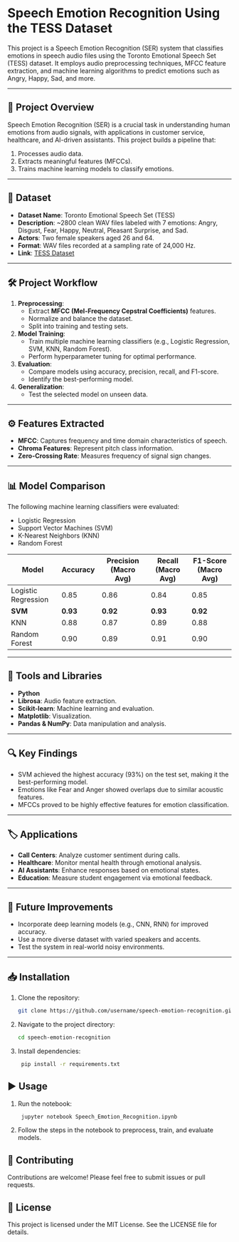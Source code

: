# Speech Emotion Recognition Using the TESS Dataset

This project is a Speech Emotion Recognition (SER) system that classifies emotions in speech audio files using the Toronto Emotional Speech Set (TESS) dataset. It employs audio preprocessing techniques, MFCC feature extraction, and machine learning algorithms to predict emotions such as Angry, Happy, Sad, and more.

---

## 🚀 Project Overview
Speech Emotion Recognition (SER) is a crucial task in understanding human emotions from audio signals, with applications in customer service, healthcare, and AI-driven assistants. This project builds a pipeline that:
1. Processes audio data.
2. Extracts meaningful features (MFCCs).
3. Trains machine learning models to classify emotions.

---

## 📂 Dataset
- **Dataset Name**: Toronto Emotional Speech Set (TESS)
- **Description**: ~2800 clean WAV files labeled with 7 emotions: Angry, Disgust, Fear, Happy, Neutral, Pleasant Surprise, and Sad.
- **Actors**: Two female speakers aged 26 and 64.
- **Format**: WAV files recorded at a sampling rate of 24,000 Hz.
- **Link**: [TESS Dataset](https://www.kaggle.com/datasets/ejlok1/toronto-emotional-speech-set-tess)

---

## 🛠️ Project Workflow
1. **Preprocessing**:
   - Extract **MFCC (Mel-Frequency Cepstral Coefficients)** features.
   - Normalize and balance the dataset.
   - Split into training and testing sets.
2. **Model Training**:
   - Train multiple machine learning classifiers (e.g., Logistic Regression, SVM, KNN, Random Forest).
   - Perform hyperparameter tuning for optimal performance.
3. **Evaluation**:
   - Compare models using accuracy, precision, recall, and F1-score.
   - Identify the best-performing model.
4. **Generalization**:
   - Test the selected model on unseen data.

---

## ⚙️ Features Extracted
- **MFCC**: Captures frequency and time domain characteristics of speech.
- **Chroma Features**: Represent pitch class information.
- **Zero-Crossing Rate**: Measures frequency of signal sign changes.

---

## 📊 Model Comparison
The following machine learning classifiers were evaluated:
- Logistic Regression
- Support Vector Machines (SVM)
- K-Nearest Neighbors (KNN)
- Random Forest

| Model                 | Accuracy | Precision (Macro Avg) | Recall (Macro Avg) | F1-Score (Macro Avg) |
|-----------------------|----------|------------------------|---------------------|-----------------------|
| Logistic Regression   | 0.85     | 0.86                   | 0.84                | 0.85                  |
| **SVM**               | **0.93** | **0.92**               | **0.93**            | **0.92**              |
| KNN                   | 0.88     | 0.87                   | 0.89                | 0.88                  |
| Random Forest         | 0.90     | 0.89                   | 0.91                | 0.90                  |

---

## 🔧 Tools and Libraries
- **Python**
- **Librosa**: Audio feature extraction.
- **Scikit-learn**: Machine learning and evaluation.
- **Matplotlib**: Visualization.
- **Pandas & NumPy**: Data manipulation and analysis.

---

## 🔍 Key Findings
- SVM achieved the highest accuracy (93%) on the test set, making it the best-performing model.
- Emotions like Fear and Anger showed overlaps due to similar acoustic features.
- MFCCs proved to be highly effective features for emotion classification.

---

## 🏷️ Applications
- **Call Centers**: Analyze customer sentiment during calls.
- **Healthcare**: Monitor mental health through emotional analysis.
- **AI Assistants**: Enhance responses based on emotional states.
- **Education**: Measure student engagement via emotional feedback.

---

## 📌 Future Improvements
- Incorporate deep learning models (e.g., CNN, RNN) for improved accuracy.
- Use a more diverse dataset with varied speakers and accents.
- Test the system in real-world noisy environments.

---

## 📥 Installation
1. Clone the repository:
   ```bash
   git clone https://github.com/username/speech-emotion-recognition.git
   ```
2. Navigate to the project directory:
   ```bash
   cd speech-emotion-recognition
   ```
3. Install dependencies:
   ```bash
    pip install -r requirements.txt
   ```

## ▶️ Usage
1. Run the notebook:
   ```bash
    jupyter notebook Speech_Emotion_Recognition.ipynb
   
2. Follow the steps in the notebook to preprocess, train, and evaluate models.


## 🤝 Contributing
  Contributions are welcome! Please feel free to submit issues or pull requests.

## 📜 License
  This project is licensed under the MIT License. See the LICENSE file for details.
